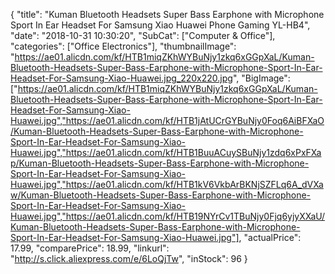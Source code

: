 {
	"title": "Kuman Bluetooth Headsets Super Bass Earphone with Microphone Sport In Ear Headset For Samsung Xiao Huawei Phone Gaming YL-HB4",
	"date": "2018-10-31 10:30:20",
	"SubCat": ["Computer & Office"],
	"categories": ["Office Electronics"],
	"thumbnailImage": "https://ae01.alicdn.com/kf/HTB1miqZKhWYBuNjy1zkq6xGGpXaL/Kuman-Bluetooth-Headsets-Super-Bass-Earphone-with-Microphone-Sport-In-Ear-Headset-For-Samsung-Xiao-Huawei.jpg_220x220.jpg",
	"BigImage": ["https://ae01.alicdn.com/kf/HTB1miqZKhWYBuNjy1zkq6xGGpXaL/Kuman-Bluetooth-Headsets-Super-Bass-Earphone-with-Microphone-Sport-In-Ear-Headset-For-Samsung-Xiao-Huawei.jpg","https://ae01.alicdn.com/kf/HTB1jAtUCrGYBuNjy0Foq6AiBFXaO/Kuman-Bluetooth-Headsets-Super-Bass-Earphone-with-Microphone-Sport-In-Ear-Headset-For-Samsung-Xiao-Huawei.jpg","https://ae01.alicdn.com/kf/HTB1BuuACuySBuNjy1zdq6xPxFXap/Kuman-Bluetooth-Headsets-Super-Bass-Earphone-with-Microphone-Sport-In-Ear-Headset-For-Samsung-Xiao-Huawei.jpg","https://ae01.alicdn.com/kf/HTB1kV6VkbArBKNjSZFLq6A_dVXaw/Kuman-Bluetooth-Headsets-Super-Bass-Earphone-with-Microphone-Sport-In-Ear-Headset-For-Samsung-Xiao-Huawei.jpg","https://ae01.alicdn.com/kf/HTB19NYrCv1TBuNjy0Fjq6yjyXXaU/Kuman-Bluetooth-Headsets-Super-Bass-Earphone-with-Microphone-Sport-In-Ear-Headset-For-Samsung-Xiao-Huawei.jpg"],
	"actualPrice": 17.99,
	"comparePrice": 18.99,
	"linkurl": "http://s.click.aliexpress.com/e/6LoQjTw",
	"inStock": 96
}
